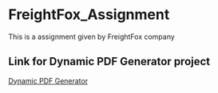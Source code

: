 # FreightFox_Assignment
This is a assignment given by FreightFox company

## Link for Dynamic PDF Generator project

<a href="https://github.com/Suresh170411/FreightFox_Assignment/tree/main/DynamicPdfGenerator">Dynamic PDF Generator</a>

